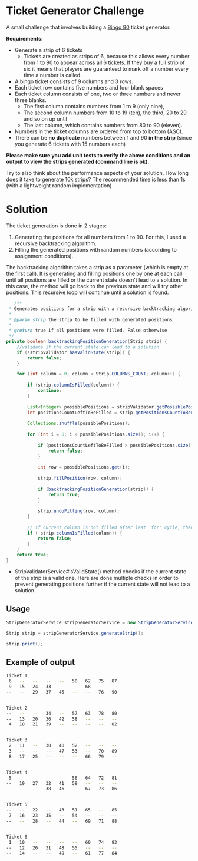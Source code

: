 # Ticket Generator Challenge

A small challenge that involves building a [Bingo 90](https://en.wikipedia.org/wiki/Bingo_(United_Kingdom)) ticket generator.

**Requirements:**

* Generate a strip of 6 tickets
    - Tickets are created as strips of 6, because this allows every number from 1 to 90 to appear across all 6 tickets. If they buy a full strip of six it means that players are guaranteed to mark off a number every time a number is called.
* A bingo ticket consists of 9 columns and 3 rows.
* Each ticket row contains five numbers and four blank spaces
* Each ticket column consists of one, two or three numbers and never three blanks.
    - The first column contains numbers from 1 to 9 (only nine),
    - The second column numbers from 10 to 19 (ten), the third, 20 to 29 and so on up until
    - The last column, which contains numbers from 80 to 90 (eleven).
* Numbers in the ticket columns are ordered from top to bottom (ASC).
* There can be **no duplicate** numbers between 1 and 90 **in the strip** (since you generate 6 tickets with 15 numbers each)

**Please make sure you add unit tests to verify the above conditions and an output to view the strips generated (command line is ok).**

Try to also think about the performance aspects of your solution. How long does it take to generate 10k strips?
The recommended time is less than 1s (with a lightweight random implementation)

# Solution

The ticket generation is done in 2 stages:
1. Generating the positions for all numbers from 1 to 90. For this, I used a recursive backtracking algorithm.
2. Filling the generated positions with random numbers (according to assignment conditions).

The backtracking algorithm takes a strip as a parameter (which is empty at the first call). It is generating and filling positions one by one at each call until all positions are filled or the current state doesn't lead to a solution. In this case, the method will go back to the previous state and will try other positions. This recursive loop will continue until a solution is found.

````java
   /**
 * Generates positions for a strip with a recursive backtracking algorithm
 *
 * @param strip the strip to be filled with generated positions
 *
 * @return true if all positions were filled. False otherwise
 */
private boolean backtrackingPositionGeneration(Strip strip) {
    //validate if the current state can lead to a solution
    if (!stripValidator.hasValidState(strip)) {
        return false;
    }

    for (int column = 0; column < Strip.COLUMNS_COUNT; column++) {
    
        if (strip.columnIsFilled(column)) {
            continue;
        }
    
        List<Integer> possiblePositions = stripValidator.getPossiblePositionsForColumn(strip, column);
        int positionsCountLeftToBeFilled = strip.getPositionsCountToBeFilledForColumn(column);
    
        Collections.shuffle(possiblePositions);
    
        for (int i = 0; i < possiblePositions.size(); i++) {
    
            if (positionsCountLeftToBeFilled > possiblePositions.size() - i) {
                return false;
            }
    
            int row = possiblePositions.get(i);
    
            strip.fillPosition(row, column);
    
            if (backtrackingPositionGeneration(strip)) {
                return true;
            }
    
            strip.undoFilling(row, column);
        }
    
        // if current column is not filled after last 'for' cycle, then we should go back to the last solution
        if (!strip.columnIsFilled(column)) {
            return false;
        }
    }
    return true;
}
````

- StripValidatorService#isValidState() method checks if the current state of the strip is a valid one. Here are done multiple checks in order to prevent generating positions further if the current state will not lead to a solution.


## Usage

```java
StripGeneratorService stripGeneratorService = new StripGeneratorService();

Strip strip = stripGeneratorService.generateStrip();

strip.print();
```

## Example of output

```bash
Ticket 1
 6   --   --   --   --   50   62   75   87   
 9   15   24   33   --   --   68   --   --   
--   --   29   37   45   --   --   76   90   


Ticket 2
--   --   --   34   --   57   63   78   80   
--   13   20   36   42   58   --   --   --   
 4   18   21   39   --   --   --   --   82   


Ticket 3
 2   11   --   30   40   52   --   --   --   
 3   --   --   --   47   53   --   70   89   
 8   17   25   --   --   --   66   79   --   


Ticket 4
 5   --   --   --   --   56   64   72   81   
--   19   27   32   41   59   --   --   --   
--   --   --   38   46   --   67   73   86   


Ticket 5
--   --   22   --   43   51   65   --   85   
 7   16   23   35   --   54   --   --   --   
--   --   28   --   44   --   69   71   88   


Ticket 6
 1   10   --   --   --   --   60   74   83   
--   12   26   31   48   55   --   --   --   
--   14   --   --   49   --   61   77   84   
```